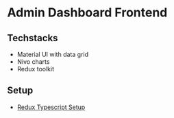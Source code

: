 # Admin Dashboard Frontend

## Techstacks

- Material UI with data grid
- Nivo charts
- Redux toolkit

## Setup

- [Redux Typescript Setup](https://react-redux.js.org/using-react-redux/usage-with-typescript)
